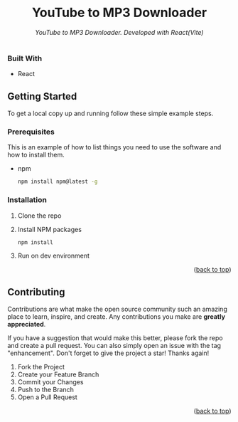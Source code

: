  <a name="readme-top"></a>
<br />
<div align="center">
  <h1 align="center">YouTube to MP3 Downloader</h1>

  <p align="center">
    <em>YouTube to MP3 Downloader. Developed with React(Vite)</em>
    <br />
    <br />
  </p>
</div>

### Built With

* React

<!-- GETTING STARTED -->
## Getting Started

To get a local copy up and running follow these simple example steps.

### Prerequisites

This is an example of how to list things you need to use the software and how to install them.
* npm
  ```sh
  npm install npm@latest -g
  ```

### Installation

1. Clone the repo
  
2. Install NPM packages
   ```sh
   npm install
   ```
3. Run on dev environment

<p align="right">(<a href="#readme-top">back to top</a>)</p>



<!-- CONTRIBUTING -->
## Contributing

Contributions are what make the open source community such an amazing place to learn, inspire, and create. Any contributions you make are **greatly appreciated**.

If you have a suggestion that would make this better, please fork the repo and create a pull request. You can also simply open an issue with the tag "enhancement".
Don't forget to give the project a star! Thanks again!

1. Fork the Project
2. Create your Feature Branch 
3. Commit your Changes
4. Push to the Branch 
5. Open a Pull Request

<p align="right">(<a href="#readme-top">back to top</a>)</p>
